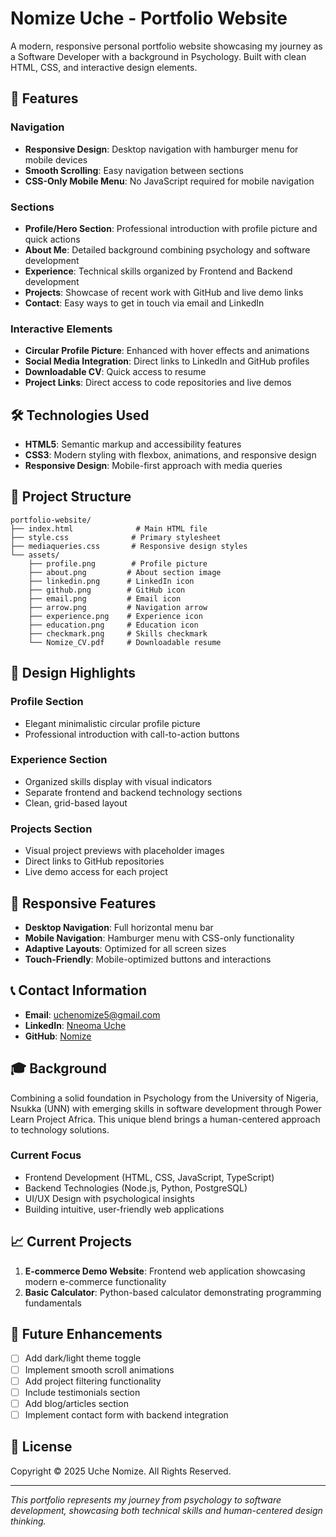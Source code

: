 # Nomize Uche - Portfolio Website

A modern, responsive personal portfolio website showcasing my journey as a Software Developer with a background in Psychology. Built with clean HTML, CSS, and interactive design elements.

## 🌟 Features

### Navigation
- **Responsive Design**: Desktop navigation with hamburger menu for mobile devices
- **Smooth Scrolling**: Easy navigation between sections
- **CSS-Only Mobile Menu**: No JavaScript required for mobile navigation

### Sections
- **Profile/Hero Section**: Professional introduction with profile picture and quick actions
- **About Me**: Detailed background combining psychology and software development
- **Experience**: Technical skills organized by Frontend and Backend development
- **Projects**: Showcase of recent work with GitHub and live demo links
- **Contact**: Easy ways to get in touch via email and LinkedIn

### Interactive Elements
- **Circular Profile Picture**: Enhanced with hover effects and animations
- **Social Media Integration**: Direct links to LinkedIn and GitHub profiles
- **Downloadable CV**: Quick access to resume
- **Project Links**: Direct access to code repositories and live demos

## 🛠️ Technologies Used

- **HTML5**: Semantic markup and accessibility features
- **CSS3**: Modern styling with flexbox, animations, and responsive design
- **Responsive Design**: Mobile-first approach with media queries

## 📁 Project Structure

```
portfolio-website/
├── index.html              # Main HTML file
├── style.css              # Primary stylesheet
├── mediaqueries.css       # Responsive design styles
└── assets/
    ├── profile.png        # Profile picture
    ├── about.png         # About section image
    ├── linkedin.png      # LinkedIn icon
    ├── github.png        # GitHub icon
    ├── email.png         # Email icon
    ├── arrow.png         # Navigation arrow
    ├── experience.png    # Experience icon
    ├── education.png     # Education icon
    ├── checkmark.png     # Skills checkmark
    └── Nomize_CV.pdf     # Downloadable resume
```

## 🎨 Design Highlights

### Profile Section
- Elegant minimalistic circular profile picture 
- Professional introduction with call-to-action buttons

### Experience Section
- Organized skills display with visual indicators
- Separate frontend and backend technology sections
- Clean, grid-based layout

### Projects Section
- Visual project previews with placeholder images
- Direct links to GitHub repositories
- Live demo access for each project

## 📱 Responsive Features

- **Desktop Navigation**: Full horizontal menu bar
- **Mobile Navigation**: Hamburger menu with CSS-only functionality
- **Adaptive Layouts**: Optimized for all screen sizes
- **Touch-Friendly**: Mobile-optimized buttons and interactions

## 📞 Contact Information

- **Email**: uchenomize5@gmail.com
- **LinkedIn**: [Nneoma Uche](https://www.linkedin.com/in/nneoma-uche-539314269)
- **GitHub**: [Nomize](https://github.com/Nomize)

## 🎓 Background

Combining a solid foundation in Psychology from the University of Nigeria, Nsukka (UNN) with emerging skills in software development through Power Learn Project Africa. This unique blend brings a human-centered approach to technology solutions.

### Current Focus
- Frontend Development (HTML, CSS, JavaScript, TypeScript)
- Backend Technologies (Node.js, Python, PostgreSQL)
- UI/UX Design with psychological insights
- Building intuitive, user-friendly web applications

## 📈 Current Projects

1. **E-commerce Demo Website**: Frontend web application showcasing modern e-commerce functionality
2. **Basic Calculator**: Python-based calculator demonstrating programming fundamentals

## 🌱 Future Enhancements

- [ ] Add dark/light theme toggle
- [ ] Implement smooth scroll animations
- [ ] Add project filtering functionality
- [ ] Include testimonials section
- [ ] Add blog/articles section
- [ ] Implement contact form with backend integration

## 📄 License

Copyright © 2025 Uche Nomize. All Rights Reserved.

---

*This portfolio represents my journey from psychology to software development, showcasing both technical skills and human-centered design thinking.*